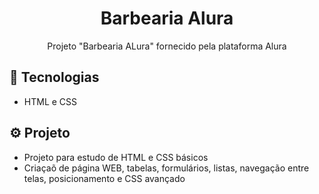 <h1 align="center">Barbearia Alura</h1>

<p align="center">Projeto "Barbearia ALura" fornecido pela plataforma Alura</p>

## 👾 Tecnologias

- HTML e CSS

## ⚙ Projeto

- Projeto para estudo de HTML e CSS básicos
- Criaçaõ de página WEB, tabelas, formulários, listas, navegação entre telas, posicionamento e CSS avançado
